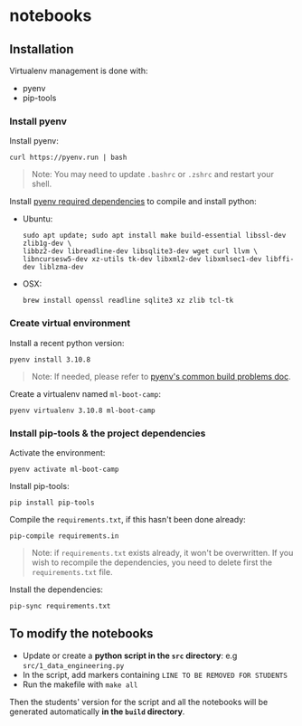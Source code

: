 # notebooks

## Installation

Virtualenv management is done with:

- pyenv
- pip-tools

### Install pyenv

Install pyenv:
```
curl https://pyenv.run | bash
```

> Note: You may need to update `.bashrc` or `.zshrc` and restart your shell. 

Install [pyenv required dependencies](https://github.com/pyenv/pyenv/wiki#suggested-build-environment) to compile and install python:

- Ubuntu:
    ```
    sudo apt update; sudo apt install make build-essential libssl-dev zlib1g-dev \
    libbz2-dev libreadline-dev libsqlite3-dev wget curl llvm \
    libncursesw5-dev xz-utils tk-dev libxml2-dev libxmlsec1-dev libffi-dev liblzma-dev
    ```
- OSX:
    ```
    brew install openssl readline sqlite3 xz zlib tcl-tk
    ```

### Create virtual environment

Install a recent python version:
```
pyenv install 3.10.8
```

> Note: If needed, please refer to [pyenv's common build problems doc](https://github.com/pyenv/pyenv/wiki/Common-build-problems).

Create a virtualenv named `ml-boot-camp`:
```
pyenv virtualenv 3.10.8 ml-boot-camp
```

### Install pip-tools & the project dependencies

Activate the environment:
```
pyenv activate ml-boot-camp
```

Install pip-tools:
```
pip install pip-tools
```

Compile the `requirements.txt`, if this hasn't been done already:
```
pip-compile requirements.in
```

> Note: if `requirements.txt` exists already, it won't be overwritten. If you wish to recompile the dependencies, you need to delete first the `requirements.txt` file.

Install the dependencies:
```
pip-sync requirements.txt
```

## To modify the notebooks

- Update or create a **python script in the `src` directory**: e.g `src/1_data_engineering.py`
- In the script, add markers containing `LINE TO BE REMOVED FOR STUDENTS`
- Run the makefile with `make all`

Then the students' version for the script and all the notebooks will be generated automatically **in the `build` directory**.
